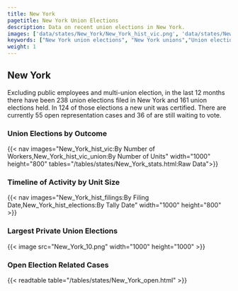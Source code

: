 ```yaml
---
title: New York
pagetitle: New York Union Elections
description: Data on recent union elections in New York.
images: ['data/states/New_York/New_York_hist_vic.png', 'data/states/New_York/New_York_hist_size.png', 'data/states/New_York/New_York_10.png']
keywords: ["New York union elections", "New York unions","Union elections"]
weight: 1
---
```

##  New York

Excluding public employees and multi-union election, in the last 12 months there have been 238 union elections filed in New York and 161 union elections held. In 124 of those elections a new unit was certified. There are currently 55 open representation cases and 36 of are still waiting to vote.

### Union Elections by Outcome
{{< nav images="New_York_hist_vic:By Number of Workers,New_York_hist_vic_union:By Number of Units" width="1000" height="800" tables="/tables/states/New_York_stats.html:Raw Data">}}

### Timeline of Activity by Unit Size
{{< nav images="New_York_hist_filings:By Filing Date,New_York_hist_elections:By Tally Date" width="1000" height="800" >}}

### Largest Private Union Elections
{{< image src="New_York_10.png" width="1000" height="1000"  >}}

### Open Election Related Cases
{{< readtable table="/tables/states/New_York_open.html" >}}

